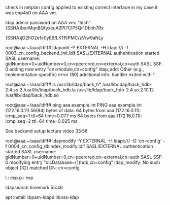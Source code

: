 

check in netplan config applied to existing correct interface in my case it was enp4s0 on AAA vm.


ldap admin password on AAA vm: "tech"
{SSHA}berMqnBQfyxeuA2PI7CIP5Qr1Dbhh7Rx

{SSHA}jD2hO2e1c0yE9/LK115PMC/zV/w9aNLy


root@aaa:~/aaa/ldiff# ldapadd -Y EXTERNAL -H ldapi:/// -f 0003_cn_config_backend_init.ldif
SASL/EXTERNAL authentication started
SASL username: gidNumber=0+uidNumber=0,cn=peercred,cn=external,cn=auth
SASL SSF: 0
adding new entry "cn=module,cn=config"
ldap_add: Other (e.g., implementation specific) error (80)
	additional info: <olcModuleLoad> handler exited with 1


root@aaa:~/aaa/ldiff# ls /usr/lib/ldap/back_h*
/usr/lib/ldap/back_hdb-2.4.so.2        /usr/lib/ldap/back_hdb.la
/usr/lib/ldap/back_hdb-2.4.so.2.10.12  /usr/lib/ldap/back_hdb.so


root@aaa:~/aaa/ldiff# ping aaa.example.int
PING aaa.example.int (172.16.0.11) 56(84) bytes of data.
64 bytes from aaa (172.16.0.11): icmp_seq=1 ttl=64 time=0.077 ms
64 bytes from aaa (172.16.0.11): icmp_seq=2 ttl=64 time=0.025 ms

See backend setup lecture video 33:56

root@aaa:~/aaa/ldiff# ldapmodify -Y EXTERNAL -H ldapi:/// -D 'cn=config' -f 0004_cn_config_dbindex_modify.ldif
SASL/EXTERNAL authentication started
SASL username: gidNumber=0+uidNumber=0,cn=peercred,cn=external,cn=auth
SASL SSF: 0
modifying entry "olcDatabase={1}hdb,cn=config"
ldap_modify: No such object (32)
	matched DN: cn=config


l.: exp
p.: exp


ldapsearch timemark 55:46


apt install libpam-ldapd libnss-ldap


